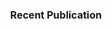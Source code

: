 ---
# A Demo section created with the Blank widget.
# Any elements can be added in the body: https://wowchemy.com/docs/writing-markdown-latex/
# Add more sections by duplicating this file and customizing to your requirements.

widget: pages # See https://wowchemy.com/docs/page-builder/
headless: true # This file represents a page section.
weight: 20 # Order that this section will appear.
title: <span style="font-size:16px">Recent Publication</span>

content:
  count: 1
  # Filter on criteria
  filters:
    folders:
      - publication
    author: ""
    category: ""
    tag: ""
    exclude_featured: false
    exclude_future: false
    exclude_past: false
    publication_type: ""
  # Choose how many pages you would like to offset by
  offset: 0
  # Page order: descending (desc) or ascending (asc) date.
  order: desc
design:
  # Choose how many columns the section has. Valid values: 1 or 2.
  columns: '1'
  # Add custom styles
  view: community/recent
---